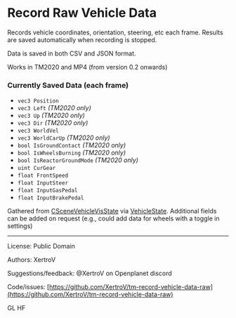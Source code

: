 # Record Raw Vehicle Data

Records vehicle coordinates, orientation, steering, etc each frame.
Results are saved automatically when recording is stopped.

Data is saved in both CSV and JSON format.

Works in TM2020 and MP4 (from version 0.2 onwards)

### Currently Saved Data (each frame)

* `vec3 Position`
* `vec3 Left` *(TM2020 only)*
* `vec3 Up` *(TM2020 only)*
* `vec3 Dir` *(TM2020 only)*
* `vec3 WorldVel`
* `vec3 WorldCarUp` *(TM2020 only)*
* `bool IsGroundContact` *(TM2020 only)*
* `bool IsWheelsBurning` *(TM2020 only)*
* `bool IsReactorGroundMode` *(TM2020 only)*
* `uint CurGear`
* `float FrontSpeed`
* `float InputSteer`
* `float InputGasPedal`
* `float InputBrakePedal`

Gathered from [CSceneVehicleVisState](https://next.openplanet.dev/Scene/CSceneVehicleVisState) via [VehicleState](https://openplanet.dev/docs/reference/vehiclestate).
Additional fields can be added on request (e.g., could add data for wheels with a toggle in settings)

-------

License: Public Domain

Authors: XertroV

Suggestions/feedback: @XertroV on Openplanet discord

Code/issues: [https://github.com/XertroV/tm-record-vehicle-data-raw](https://github.com/XertroV/tm-record-vehicle-data-raw)

GL HF
